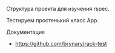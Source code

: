 Структура проекта для изучения rspec.

Тестируем простенький класс App.

Документация

* https://github.com/brynary/rack-test
